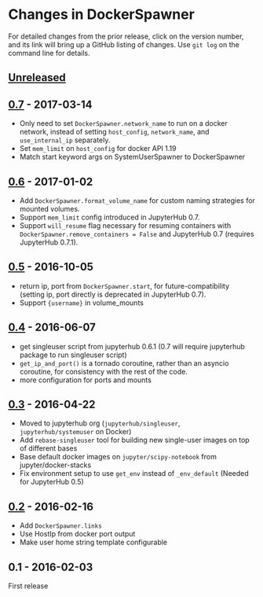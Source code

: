 # Changes in DockerSpawner

For detailed changes from the prior release, click on the version number, and
its link will bring up a GitHub listing of changes. Use `git log` on the
command line for details.

## [Unreleased]

## [0.7] - 2017-03-14

- Only need to set `DockerSpawner.network_name` to run on a docker network,
  instead of setting `host_config`, `network_name`, and `use_internal_ip` separately.
- Set `mem_limit` on `host_config` for docker API 1.19
- Match start keyword args on SystemUserSpawner to DockerSpawner

## [0.6] - 2017-01-02

- Add `DockerSpawner.format_volume_name` for custom naming strategies for mounted volumes.
- Support `mem_limit` config introduced in JupyterHub 0.7.
- Support `will_resume` flag necessary for resuming containers with
  `DockerSpawner.remove_containers = False` and JupyterHub 0.7
  (requires JupyterHub 0.7.1).

## [0.5] - 2016-10-05

- return ip, port from `DockerSpawner.start`, for future-compatibility (setting ip, port directly is deprecated in JupyterHub 0.7).
- Support `{username}` in volume_mounts

## [0.4] - 2016-06-07

- get singleuser script from jupyterhub 0.6.1 (0.7 will require jupyterhub package to run singleuser script)
- `get_ip_and_port()` is a tornado coroutine, rather than an asyncio coroutine, for consistency with the rest of the code.
- more configuration for ports and mounts

## [0.3] - 2016-04-22

- Moved to jupyterhub org (`jupyterhub/singleuser`, `jupyterhub/systemuser` on Docker)
- Add `rebase-singleuser` tool for building new single-user images on top of different bases
- Base default docker images on `jupyter/scipy-notebook` from jupyter/docker-stacks
- Fix environment setup to use `get_env` instead of `_env_default` (Needed for JupyterHub 0.5)

## [0.2] - 2016-02-16

- Add `DockerSpawner.links` 
- Use HostIp from docker port output
- Make user home string template configurable

## 0.1 - 2016-02-03

First release


[Unreleased]: https://github.com/jupyterhub/dockerspawner/compare/0.7.0...HEAD
[0.7]: https://github.com/jupyterhub/dockerspawner/compare/0.6.0...0.7.0
[0.6]: https://github.com/jupyterhub/dockerspawner/compare/0.5.0...0.6.0
[0.5]: https://github.com/jupyterhub/dockerspawner/compare/0.4.0...0.5.0
[0.4]: https://github.com/jupyterhub/dockerspawner/compare/0.3.0...0.4.0
[0.3]: https://github.com/jupyterhub/dockerspawner/compare/0.2.0...0.3.0
[0.2]: https://github.com/jupyterhub/dockerspawner/compare/0.1.0...0.2.0